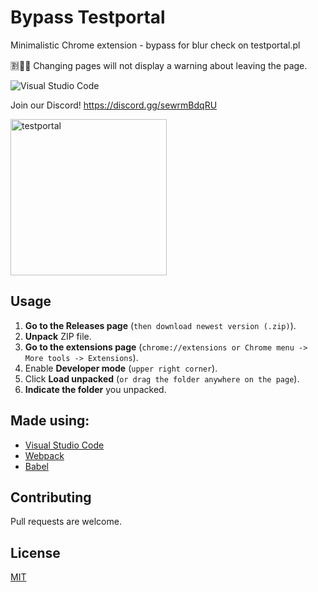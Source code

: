 # Bypass Testportal

Minimalistic Chrome extension - bypass for blur check on testportal.pl

🈹🐀💥 Changing pages will not display a warning about leaving the page.

![Visual Studio Code](https://i.imgur.com/gujR6DL.png)

Join our Discord! https://discord.gg/sewrmBdqRU

[<img width="250" src="https://i.imgur.com/zdDRPqZ.png" alt="testportal">](https://i.imgur.com/zdDRPqZ.png)

## Usage

1. **Go to the Releases page** (`then download newest version (.zip)`).
2. **Unpack** ZIP file.
3. **Go to the extensions page** (`chrome://extensions or Chrome menu -> More tools -> Extensions`).
4. Enable **Developer mode** (`upper right corner`).
5. Click **Load unpacked** (`or drag the folder anywhere on the page`).
6. **Indicate the folder** you unpacked.

## Made using:

- [Visual Studio Code](https://code.visualstudio.com/)
- [Webpack](https://webpack.js.org/)
- [Babel](https://babeljs.io/)

## Contributing

Pull requests are welcome.

## License

[MIT](https://choosealicense.com/licenses/mit/)
